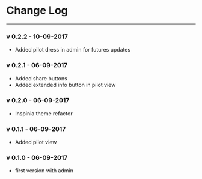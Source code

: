 # __Change Log__
***

### __v 0.2.2 - 10-09-2017__

- Added pilot dress in admin for futures updates

### __v 0.2.1 - 06-09-2017__

- Added share buttons
- Added extended info button in pilot view

### __v 0.2.0 - 06-09-2017__

- Inspinia theme refactor

### __v 0.1.1 - 06-09-2017__

- Added pilot view

### __v 0.1.0 - 06-09-2017__

- first version with admin

